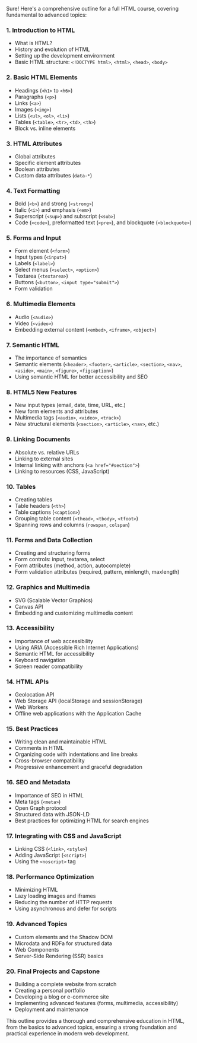 Sure! Here's a comprehensive outline for a full HTML course, covering fundamental to advanced topics:

### 1. Introduction to HTML
- What is HTML?
- History and evolution of HTML
- Setting up the development environment
- Basic HTML structure: `<!DOCTYPE html>`, `<html>`, `<head>`, `<body>`

### 2. Basic HTML Elements
- Headings (`<h1>` to `<h6>`)
- Paragraphs (`<p>`)
- Links (`<a>`)
- Images (`<img>`)
- Lists (`<ul>`, `<ol>`, `<li>`)
- Tables (`<table>`, `<tr>`, `<td>`, `<th>`)
- Block vs. inline elements

### 3. HTML Attributes
- Global attributes
- Specific element attributes
- Boolean attributes
- Custom data attributes (`data-*`)

### 4. Text Formatting
- Bold (`<b>`) and strong (`<strong>`)
- Italic (`<i>`) and emphasis (`<em>`)
- Superscript (`<sup>`) and subscript (`<sub>`)
- Code (`<code>`), preformatted text (`<pre>`), and blockquote (`<blockquote>`)

### 5. Forms and Input
- Form element (`<form>`)
- Input types (`<input>`)
- Labels (`<label>`)
- Select menus (`<select>`, `<option>`)
- Textarea (`<textarea>`)
- Buttons (`<button>`, `<input type="submit">`)
- Form validation

### 6. Multimedia Elements
- Audio (`<audio>`)
- Video (`<video>`)
- Embedding external content (`<embed>`, `<iframe>`, `<object>`)

### 7. Semantic HTML
- The importance of semantics
- Semantic elements (`<header>`, `<footer>`, `<article>`, `<section>`, `<nav>`, `<aside>`, `<main>`, `<figure>`, `<figcaption>`)
- Using semantic HTML for better accessibility and SEO

### 8. HTML5 New Features
- New input types (email, date, time, URL, etc.)
- New form elements and attributes
- Multimedia tags (`<audio>`, `<video>`, `<track>`)
- New structural elements (`<section>`, `<article>`, `<nav>`, etc.)

### 9. Linking Documents
- Absolute vs. relative URLs
- Linking to external sites
- Internal linking with anchors (`<a href="#section">`)
- Linking to resources (CSS, JavaScript)

### 10. Tables
- Creating tables
- Table headers (`<th>`)
- Table captions (`<caption>`)
- Grouping table content (`<thead>`, `<tbody>`, `<tfoot>`)
- Spanning rows and columns (`rowspan`, `colspan`)

### 11. Forms and Data Collection
- Creating and structuring forms
- Form controls: input, textarea, select
- Form attributes (method, action, autocomplete)
- Form validation attributes (required, pattern, minlength, maxlength)

### 12. Graphics and Multimedia
- SVG (Scalable Vector Graphics)
- Canvas API
- Embedding and customizing multimedia content

### 13. Accessibility
- Importance of web accessibility
- Using ARIA (Accessible Rich Internet Applications)
- Semantic HTML for accessibility
- Keyboard navigation
- Screen reader compatibility

### 14. HTML APIs
- Geolocation API
- Web Storage API (localStorage and sessionStorage)
- Web Workers
- Offline web applications with the Application Cache

### 15. Best Practices
- Writing clean and maintainable HTML
- Comments in HTML
- Organizing code with indentations and line breaks
- Cross-browser compatibility
- Progressive enhancement and graceful degradation

### 16. SEO and Metadata
- Importance of SEO in HTML
- Meta tags (`<meta>`)
- Open Graph protocol
- Structured data with JSON-LD
- Best practices for optimizing HTML for search engines

### 17. Integrating with CSS and JavaScript
- Linking CSS (`<link>`, `<style>`)
- Adding JavaScript (`<script>`)
- Using the `<noscript>` tag

### 18. Performance Optimization
- Minimizing HTML
- Lazy loading images and iframes
- Reducing the number of HTTP requests
- Using asynchronous and defer for scripts

### 19. Advanced Topics
- Custom elements and the Shadow DOM
- Microdata and RDFa for structured data
- Web Components
- Server-Side Rendering (SSR) basics

### 20. Final Projects and Capstone
- Building a complete website from scratch
- Creating a personal portfolio
- Developing a blog or e-commerce site
- Implementing advanced features (forms, multimedia, accessibility)
- Deployment and maintenance

This outline provides a thorough and comprehensive education in HTML, from the basics to advanced topics, ensuring a strong foundation and practical experience in modern web development.